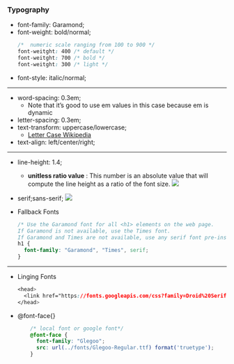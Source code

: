### Typography
- font-family: Garamond;
- font-weight: bold/normal;
    ``` css
    /*  numeric scale ranging from 100 to 900 */
    font-weitght: 400 /* default */
    font-weitght: 700 /* bold */
    font-weitght: 300 /* light */
    ```
- font-style: italic/normal;
---
- word-spacing: 0.3em;
    - Note that it’s good to use em values in this case because em is dynamic
- letter-spacing: 0.3em;
- text-transform: uppercase/lowercase;
    - [Letter Case Wikipedia](https://en.wikipedia.org/wiki/Letter_case)
- text-align: left/center/right;
----
- line-height: 1.4;
    - **unitless ratio value** : This number is an absolute value that will compute the line height as a ratio of the font size.
![](https://content.codecademy.com/courses/updated_images/htmlcss1-diagram__leading_updated_1-01.svg)

- serif;sans-serif;
![](https://content.codecademy.com/courses/web-101/htmlcss1-diagram__fontanatomy.svg)
- Fallback Fonts
    ``` css
    /* Use the Garamond font for all <h1> elements on the web page.
    If Garamond is not available, use the Times font.
    If Garamond and Times are not available, use any serif font pre-installed on the user’s computer. */
    h1 {
      font-family: "Garamond", "Times", serif;
    }
    ```
----
- Linging Fonts
    ``` css
    <head>
      <link href="https://fonts.googleapis.com/css?family=Droid%20Serif:400,700,700i|Playfair%20Display:400,700,900i" rel="stylesheet">
    </head>    
    ```
- @font-face{}
    ``` css
        /* local font or google font*/
        @font-face {
          font-family: "Glegoo";
          src: url(../fonts/Glegoo-Regular.ttf) format('truetype');
        }
    ```